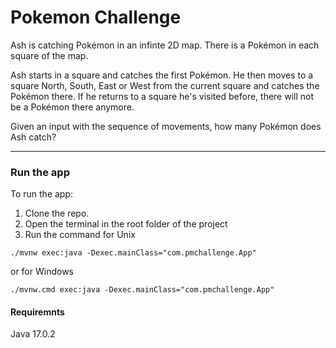 # Pokemon Challenge

Ash is catching Pokémon in an infinte 2D map. There is a Pokémon in each square of the map.

Ash starts in a square and catches the first Pokémon. He then moves to a square North, South, East or West from the current square and catches the Pokémon there. If he returns to a square he's visited before, there will not be a Pokémon there anymore. 

Given an input with the sequence of movements, how many Pokémon does Ash catch?

___
### Run the app
To run the app: 
1. Clone the repo. 
2. Open the terminal in the root folder of the project
3. Run the command for Unix
```
./mvnw exec:java -Dexec.mainClass="com.pmchallenge.App"
```
 or for Windows
```
./mvnw.cmd exec:java -Dexec.mainClass="com.pmchallenge.App"
```

#### Requiremnts
Java 17.0.2
